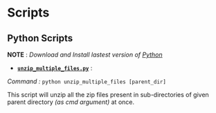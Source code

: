 # Scripts

## Python Scripts

**NOTE** : *Download and Install lastest version of [Python](https://www.python.org/downloads/)* 

- **[`unzip_multiple_files.py`](https://github.com/ankitvashisht12/scripts/blob/master/python_scripts/unzip_multiple_files.py)** : 
 
*Command :* `python unzip_multiple_files [parent_dir]`

This script will unzip all the zip files present in sub-directories of given parent directory *(as cmd argument)* at once.

